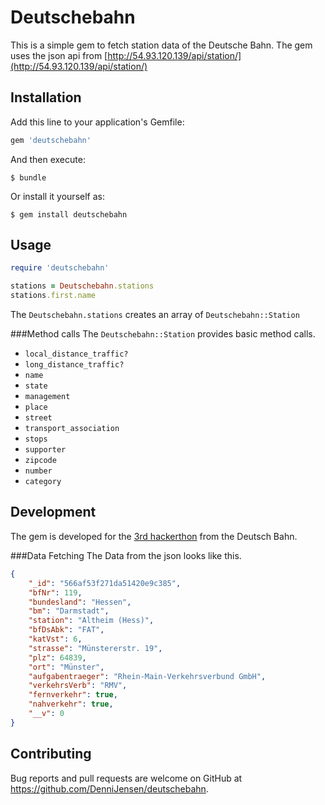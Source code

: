 # Deutschebahn

This is a simple gem to fetch station data of the Deutsche Bahn. The gem
uses the json api from [http://54.93.120.139/api/station/](http://54.93.120.139/api/station/)


## Installation

Add this line to your application's Gemfile:

```ruby
gem 'deutschebahn'
```

And then execute:

    $ bundle

Or install it yourself as:

    $ gem install deutschebahn

## Usage

```ruby
require 'deutschebahn'

stations = Deutschebahn.stations
stations.first.name
```
The `Deutschebahn.stations` creates an array of `Deutschebahn::Station`

###Method calls
The `Deutschebahn::Station` provides basic method calls.
* `local_distance_traffic?`
* `long_distance_traffic?`
* `name`
* `state`
* `management`
* `place`
* `street`
* `transport_association`
* `stops`
* `supporter`
* `zipcode`
* `number`
* `category`

## Development

The gem is developed for the [3rd hackerthon](https://www.mindboxberlin.com/index.php/3rdhackathon.html)
from the Deutsch Bahn.

###Data Fetching
The Data from the json looks like this.
```json
{
    "_id": "566af53f271da51420e9c385",
    "bfNr": 119,
    "bundesland": "Hessen",
    "bm": "Darmstadt",
    "station": "Altheim (Hess)",
    "bfDsAbk": "FAT",
    "katVst": 6,
    "strasse": "Münstererstr. 19",
    "plz": 64839,
    "ort": "Münster",
    "aufgabentraeger": "Rhein-Main-Verkehrsverbund GmbH",
    "verkehrsVerb": "RMV",
    "fernverkehr": true,
    "nahverkehr": true,
    "__v": 0
}
```


## Contributing

Bug reports and pull requests are welcome on GitHub at
https://github.com/DenniJensen/deutschebahn.

